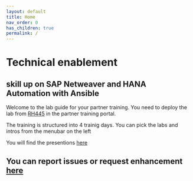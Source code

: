 ```yaml
---
layout: default
title: Home
nav_order: 0
has_children: true
permalink: /
---
```

<!---
layout: default
title: skill up on SAP Netweaver and HANA Automation with Ansible
nav_order: 0
permalink: /
--->

# Technical enablement

## skill up on SAP Netweaver and HANA Automation with Ansible

Welcome to the lab guide for your partner training.
You need to deploy the lab from [RH445] in the partner training portal.

The training is structured into 4 trainig days.
You can pick the labs and intros from the menubar on the left

You will find the presentions [here](https://github.com/RHEPDS/SAP_skillup_HANA_NW/presenations)
  
You can report issues or request enhancement [here](https://github.com/RHEPDS/SAP_skillup_HANA_NW/issues)
---

[RH445]: https://training-lms.redhat.com/sso/saml/auth/rhopen?RelayState=deeplinkoffering%3D51277880

